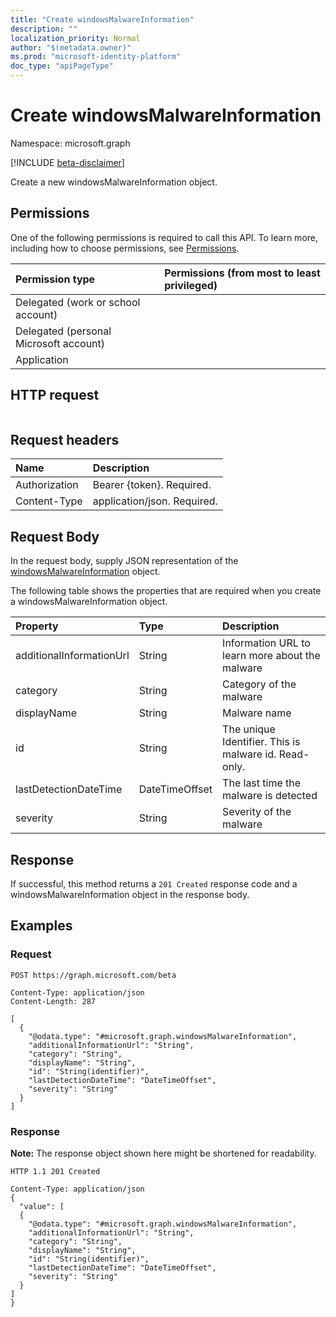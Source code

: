 ```yaml
---
title: "Create windowsMalwareInformation"
description: ""
localization_priority: Normal
author: "$(metadata.owner)"
ms.prod: "microsoft-identity-platform"
doc_type: "apiPageType"
---
```


# Create windowsMalwareInformation

Namespace: microsoft.graph

[!INCLUDE [beta-disclaimer](../../includes/beta-disclaimer.md)]

Create a new windowsMalwareInformation object.

## Permissions

One of the following permissions is required to call this API. To learn more, including how to choose permissions, see [Permissions](/graph/permissions-reference).

| Permission type                        | Permissions (from most to least privileged) |
| :------------------------------------- | :------------------------------------------ |
| Delegated (work or school account)     |                                             |
| Delegated (personal Microsoft account) |                                             |
| Application                            |                                             |

## HTTP request

<!-- {
  "blockType": "ignored"
}
-->

```http

```

## Request headers

| Name          | Description                 |
| :------------ | :-------------------------- |
| Authorization | Bearer {token}. Required.   |
| Content-Type  | application/json. Required. |

## Request Body

In the request body, supply JSON representation of the [windowsMalwareInformation](../resources/intune-windowsmalwareinformation.md) object.

<!-- Actions and Functions -->

<!-- CRUD Methods -->

The following table shows the properties that are required when you create a windowsMalwareInformation object.

| Property                 | Type           | Description                                           |
| :----------------------- | :------------- | :---------------------------------------------------- |
| additionalInformationUrl | String         | Information URL to learn more about the malware       |
| category                 | String         | Category of the malware                               |
| displayName              | String         | Malware name                                          |
| id                       | String         | The unique Identifier. This is malware id. Read-only. |
| lastDetectionDateTime    | DateTimeOffset | The last time the malware is detected                 |
| severity                 | String         | Severity of the malware                               |

## Response

If successful, this method returns a `201 Created` response code and a windowsMalwareInformation object in the response body.

## Examples

### Request

<!-- {
  "blockType": "request",
  "name": "create_windowsmalwareinformation"
}
-->

```http
POST https://graph.microsoft.com/beta

Content-Type: application/json
Content-Length: 287

[
  {
    "@odata.type": "#microsoft.graph.windowsMalwareInformation",
    "additionalInformationUrl": "String",
    "category": "String",
    "displayName": "String",
    "id": "String(identifier)",
    "lastDetectionDateTime": "DateTimeOffset",
    "severity": "String"
  }
]

```

### Response

**Note:** The response object shown here might be shortened for readability.

<!-- {
  "blockType": "response",
  "truncated": true,
  "@odata.type": "$(this.ReturnTypeFullName)"
}
-->

```http
HTTP 1.1 201 Created

Content-Type: application/json
{
  "value": [
  {
    "@odata.type": "#microsoft.graph.windowsMalwareInformation",
    "additionalInformationUrl": "String",
    "category": "String",
    "displayName": "String",
    "id": "String(identifier)",
    "lastDetectionDateTime": "DateTimeOffset",
    "severity": "String"
  }
]
}

```
